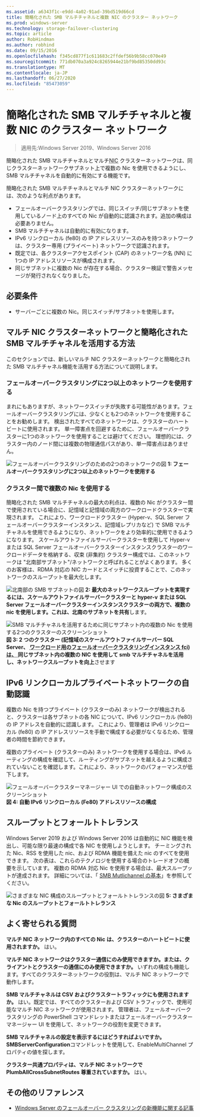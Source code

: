 ```yaml
---
ms.assetid: a6343f1c-e9dd-4a02-91ad-39bd519d66cd
title: 簡略化された SMB マルチチャネルと複数 NIC のクラスター ネットワーク
ms.prod: windows-server
ms.technology: storage-failover-clustering
ms.topic: article
author: RobHindman
ms.author: robhind
ms.date: 09/15/2016
ms.openlocfilehash: f345cd877f1c611683c2ffdef56b9b58cc070e49
ms.sourcegitcommit: 771db070a3a924c8265944e21bf9bd85350dd93c
ms.translationtype: MT
ms.contentlocale: ja-JP
ms.lasthandoff: 06/27/2020
ms.locfileid: "85473059"
---
```

# <a name="simplified-smb-multichannel-and-multi-nic-cluster-networks"></a>簡略化された SMB マルチチャネルと複数 NIC のクラスター ネットワーク

> 適用先:Windows Server 2019、Windows Server 2016

簡略化された SMB マルチチャネルとマルチ<abbr title="ネットワーク インターフェイス カード">NIC</abbr> クラスターネットワークは、同じクラスターネットワークサブネット上で複数の Nic を使用できるようにし、SMB マルチチャネルを自動的に有効にする機能です。

簡略化された SMB マルチチャネルとマルチ NIC クラスターネットワークには、次のような利点があります。
- フェールオーバークラスタリングでは、同じスイッチ/同じサブネットを使用しているノード上のすべての Nic が自動的に認識されます。追加の構成は必要ありません。
- SMB マルチチャネルは自動的に有効になります。
- IPv6 リンクローカル (fe80) の IP アドレスリソースのみを持つネットワークは、クラスター専用 (プライベート) ネットワークで認識されます。
- 既定では、各クラスターアクセスポイント (CAP) のネットワーク名 (NN) に1つの IP アドレスリソースが構成されます。
- 同じサブネットに複数の Nic が存在する場合、クラスター検証で警告メッセージが発行されなくなりました。

## <a name="requirements"></a>必要条件
-   サーバーごとに複数の Nic。同じスイッチ/サブネットを使用します。

## <a name="how-to-take-advantage-of-multi-nic-clusters-networks-and-simplified-smb-multichannel"></a>マルチ NIC クラスターネットワークと簡略化された SMB マルチチャネルを活用する方法
このセクションでは、新しいマルチ NIC クラスターネットワークと簡略化された SMB マルチチャネル機能を活用する方法について説明します。

### <a name="use-at-least-two-networks-for-failover-clustering"></a>フェールオーバークラスタリングに2つ以上のネットワークを使用する
まれにもありますが、ネットワークスイッチが失敗する可能性があります。フェールオーバークラスタリングには、少なくとも2つのネットワークを使用することをお勧めします。 検出されたすべてのネットワークは、クラスターのハートビートに使用されます。 単一障害点を回避するために、フェールオーバークラスターに1つのネットワークを使用することは避けてください。 理想的には、クラスター内のノード間には複数の物理通信パスがあり、単一障害点はありません。

![フェールオーバークラスタリングのための2つのネットワークの図 ](media/Simplified-SMB-Multichannel-and-Multi-NIC-Cluster-Networks/Clustering_MulitNIC_Fig1.png)
 **1: フェールオーバークラスタリングに2つ以上のネットワークを使用する**

### <a name="use-multiple-nics-across-clusters"></a>クラスター間で複数の Nic を使用する

簡略化された SMB マルチチャネルの最大の利点は、複数の Nic がクラスター間で使用されている場合に、記憶域と記憶域の両方のワークロードクラスターで実現されます。 これにより、ワークロードクラスター (Hyper-v、SQL Server フェールオーバークラスターインスタンス、記憶域レプリカなど) で SMB マルチチャネルを使用できるようになり、ネットワークをより効率的に使用できるようになります。 スケールアウトファイルサーバークラスターを使用して Hyper-v または SQL Server フェールオーバークラスターインスタンスクラスターのワークロードデータを格納する、収束 (非集約) クラスター構成では、このネットワークは "北南部サブネット"/ネットワークと呼ばれることがよくあります。 多くのお客様は、RDMA 対応の NIC カードとスイッチに投資することで、このネットワークのスループットを最大化します。

![北南部の SMB サブネットの図 ](media/Simplified-SMB-Multichannel-and-Multi-NIC-Cluster-Networks/Clustering_MulitNIC_Fig2.png)
 **2: 最大のネットワークスループットを実現するには、スケールアウトファイルサーバークラスターと hyper-v または SQL Server フェールオーバークラスターインスタンスクラスターの両方で、複数の nic を使用します。これは、北南のサブネットを共有**します。

![SMB マルチチャネルを活用するために同じサブネット内の複数の Nic を使用する2つのクラスターのスクリーンショット ](media/Simplified-SMB-Multichannel-and-Multi-NIC-Cluster-Networks/Clustering_MulitNIC_Fig3.png)
 **図 3: 2 つのクラスター (記憶域のスケールアウトファイルサーバー SQL Server、 <abbr title=" "> ワークロード用のフェールオーバークラスタリングインスタンス fci) は、 </abbr> 同じサブネット内の複数の NIC を使用して smb マルチチャネルを活用し、ネットワークスループットを向上**させます

## <a name="automatic-recognition-of-ipv6-link-local-private-networks"></a>IPv6 リンクローカルプライベートネットワークの自動認識
複数の Nic を持つプライベート (クラスターのみ) ネットワークが検出されると、クラスターは各サブネットの各 NIC について、IPv6 リンクローカル (fe80) の IP アドレスを自動的に認識します。 これにより、管理者は IPv6 リンクローカル (fe80) の IP アドレスリソースを手動で構成する必要がなくなるため、管理者の時間を節約できます。

複数のプライベート (クラスターのみ) ネットワークを使用する場合は、IPv6 ルーティングの構成を確認して、ルーティングがサブネットを越えるように構成されていないことを確認します。これにより、ネットワークのパフォーマンスが低下します。

![フェールオーバークラスターマネージャー UI での自動ネットワーク構成のスクリーンショット ](media/Simplified-SMB-Multichannel-and-Multi-NIC-Cluster-Networks/Clustering_MulitNIC_Fig4.png)
 **図 4: 自動 IPv6 リンクローカル (Fe80) アドレスリソースの構成**

## <a name="throughput-and-fault-tolerance"></a>スループットとフォールトトレランス
Windows Server 2019 および Windows Server 2016 は自動的に NIC 機能を検出し、可能な限り最速の構成で各 NIC を使用しようとします。 チーミングされた Nic、RSS を使用した nic、および RDMA 機能を備えた nic のすべてを使用できます。 次の表は、これらのテクノロジを使用する場合のトレードオフの概要を示しています。 複数の RDMA 対応 Nic を使用する場合は、最大スループットが達成されます。 詳細については、「 [SMB Mutlichannel の基本](https://blogs.technet.microsoft.com/josebda/2012/06/28/the-basics-of-smb-multichannel-a-feature-of-windows-server-2012-and-smb-3-0/)」を参照してください。

![さまざまな NIC 構成のスループットとフォールトトレランスの図 ](media/Simplified-SMB-Multichannel-and-Multi-NIC-Cluster-Networks/Clustering_MulitNIC_Fig5.png)
 **5: さまざまな Nic のスループットとフォールトトレランス**

## <a name="frequently-asked-questions"></a>よく寄せられる質問
**マルチ NIC ネットワーク内のすべての Nic は、クラスターのハートビートに使用されますか。**
はい。

**マルチ NIC ネットワークはクラスター通信にのみ使用できますか。または、クライアントとクラスターの通信にのみ使用できますか。**
いずれの構成も機能します。すべてのクラスターネットワークの役割は、マルチ NIC ネットワークで動作します。

**SMB マルチチャネルは CSV およびクラスタートラフィックにも使用されますか。**
はい。既定では、すべてのクラスターおよび CSV トラフィックで、使用可能なマルチ NIC ネットワークが使用されます。 管理者は、フェールオーバークラスタリングの PowerShell コマンドレットまたはフェールオーバークラスターマネージャー UI を使用して、ネットワークの役割を変更できます。

**SMB マルチチャネルの設定を表示するにはどうすればよいですか。**
**SMBServerConfiguration**コマンドレットを使用して、EnableMultiChannel プロパティの値を探します。

**クラスター共通プロパティは、マルチ NIC ネットワークで PlumbAllCrossSubnetRoutes 尊重されていますか。**
はい。

## <a name="additional-references"></a>その他のリファレンス
- [Windows Server のフェールオーバー クラスタリングの新機能に関する記事](whats-new-in-failover-clustering.md)
